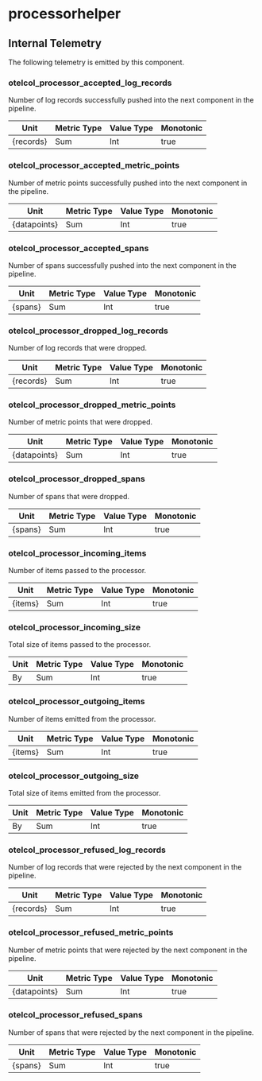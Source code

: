 [comment]: <> (Code generated by mdatagen. DO NOT EDIT.)

# processorhelper

## Internal Telemetry

The following telemetry is emitted by this component.

### otelcol_processor_accepted_log_records

Number of log records successfully pushed into the next component in the pipeline.

| Unit | Metric Type | Value Type | Monotonic |
| ---- | ----------- | ---------- | --------- |
| {records} | Sum | Int | true |

### otelcol_processor_accepted_metric_points

Number of metric points successfully pushed into the next component in the pipeline.

| Unit | Metric Type | Value Type | Monotonic |
| ---- | ----------- | ---------- | --------- |
| {datapoints} | Sum | Int | true |

### otelcol_processor_accepted_spans

Number of spans successfully pushed into the next component in the pipeline.

| Unit | Metric Type | Value Type | Monotonic |
| ---- | ----------- | ---------- | --------- |
| {spans} | Sum | Int | true |

### otelcol_processor_dropped_log_records

Number of log records that were dropped.

| Unit | Metric Type | Value Type | Monotonic |
| ---- | ----------- | ---------- | --------- |
| {records} | Sum | Int | true |

### otelcol_processor_dropped_metric_points

Number of metric points that were dropped.

| Unit | Metric Type | Value Type | Monotonic |
| ---- | ----------- | ---------- | --------- |
| {datapoints} | Sum | Int | true |

### otelcol_processor_dropped_spans

Number of spans that were dropped.

| Unit | Metric Type | Value Type | Monotonic |
| ---- | ----------- | ---------- | --------- |
| {spans} | Sum | Int | true |

### otelcol_processor_incoming_items

Number of items passed to the processor.

| Unit | Metric Type | Value Type | Monotonic |
| ---- | ----------- | ---------- | --------- |
| {items} | Sum | Int | true |

### otelcol_processor_incoming_size

Total size of items passed to the processor.

| Unit | Metric Type | Value Type | Monotonic |
| ---- | ----------- | ---------- | --------- |
| By | Sum | Int | true |

### otelcol_processor_outgoing_items

Number of items emitted from the processor.

| Unit | Metric Type | Value Type | Monotonic |
| ---- | ----------- | ---------- | --------- |
| {items} | Sum | Int | true |

### otelcol_processor_outgoing_size

Total size of items emitted from the processor.

| Unit | Metric Type | Value Type | Monotonic |
| ---- | ----------- | ---------- | --------- |
| By | Sum | Int | true |

### otelcol_processor_refused_log_records

Number of log records that were rejected by the next component in the pipeline.

| Unit | Metric Type | Value Type | Monotonic |
| ---- | ----------- | ---------- | --------- |
| {records} | Sum | Int | true |

### otelcol_processor_refused_metric_points

Number of metric points that were rejected by the next component in the pipeline.

| Unit | Metric Type | Value Type | Monotonic |
| ---- | ----------- | ---------- | --------- |
| {datapoints} | Sum | Int | true |

### otelcol_processor_refused_spans

Number of spans that were rejected by the next component in the pipeline.

| Unit | Metric Type | Value Type | Monotonic |
| ---- | ----------- | ---------- | --------- |
| {spans} | Sum | Int | true |
